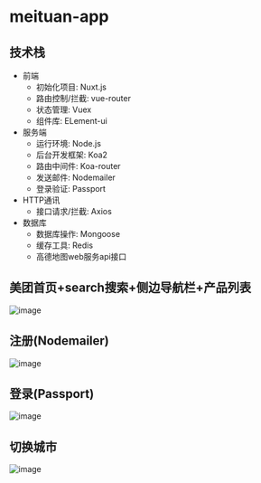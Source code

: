 # meituan-app
## 技术栈
- 前端
  + 初始化项目: Nuxt.js
  + 路由控制/拦截: vue-router
  + 状态管理: Vuex
  + 组件库: ELement-ui
- 服务端
  + 运行环境: Node.js
  + 后台开发框架: Koa2
  + 路由中间件: Koa-router
  + 发送邮件: Nodemailer
  + 登录验证: Passport
- HTTP通讯
  + 接口请求/拦截: Axios
- 数据库
  + 数据库操作: Mongoose
  + 缓存工具: Redis
  + 高德地图web服务api接口
 ## 美团首页+search搜索+侧边导航栏+产品列表
![image](https://github.com/zhanglichun333/meituan/blob/master/assets/img/all.gif)
 ## 注册(Nodemailer)
 ![image](https://github.com/zhanglichun333/meituan/blob/master/assets/img/注册.gif)
 ## 登录(Passport)
 ![image](https://github.com/zhanglichun333/meituan/blob/master/assets/img/登录.gif)
 ## 切换城市
 ![image](https://github.com/zhanglichun333/meituan/blob/master/assets/img/切换城市.gif)

